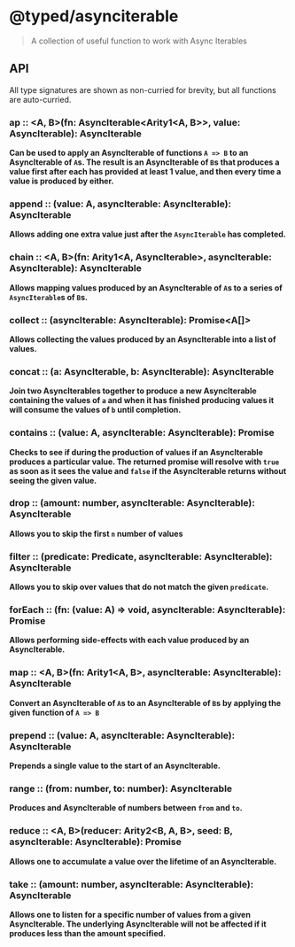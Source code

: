 # @typed/asynciterable

> A collection of useful function to work with Async Iterables

## API 

All type signatures are shown as non-curried for brevity, but all functions are auto-curried.

### ap :: <A, B>(fn: AsyncIterable<Arity1<A, B>>, value: AsyncIterable<A>): AsyncIterable<B>

Can be used to apply an AsyncIterable of functions `A => B` to an AsyncIterable of `A`s. The result
is an AsyncIterable of `B`s that produces a value first after each has provided at least 1 value, and then 
every time a value is produced by either.

### append :: <A>(value: A, asyncIterable: AsyncIterable<A>): AsyncIterable<A>

Allows adding one extra value just after the `AsyncIterable` has completed.

### chain :: <A, B>(fn: Arity1<A, AsyncIterable<B>>, asyncIterable: AsyncIterable<A>): AsyncIterable<B>

Allows mapping values produced by an AsyncIterable of `A`s to a series of `AsyncIterable`s of `B`s.

### collect :: <A>(asyncIterable: AsyncIterable<A>): Promise<A[]>

Allows collecting the values produced by an AsyncIterable into a list of values.

### concat :: <A>(a: AsyncIterable<A>, b: AsyncIterable<A>): AsyncIterable<A>

Join two AsyncIterables together to produce a new AsyncIterable containing the values of `a` and when it has finished 
producing values it will consume the values of `b` until completion.

### contains :: <A>(value: A, asyncIterable: AsyncIterable<A>): Promise<boolean>

Checks to see if during the production of values if an AsyncIterable produces a particular value. The returned promise 
will resolve with `true` as soon as it sees the value and `false` if the AsyncIterable returns without seeing the given value.

### drop :: <A>(amount: number, asyncIterable: AsyncIterable<A>): AsyncIterable<A>

Allows you to skip the first `n` number of values

### filter :: <A>(predicate: Predicate<A>, asyncIterable: AsyncIterable<A>): AsyncIterable<A>

Allows you to skip over values that do not match the given `predicate`.

### forEach :: <A>(fn: (value: A) => void, asyncIterable: AsyncIterable<A>): Promise<void>

Allows performing side-effects with each value produced by an AsyncIterable.

### map :: <A, B>(fn: Arity1<A, B>, asyncIterable: AsyncIterable<A>): AsyncIterable<B>

Convert an AsyncIterable of `A`s to an AsyncIterable of `B`s by applying the given function of `A => B`

### prepend :: <A>(value: A, asyncIterable: AsyncIterable<A>): AsyncIterable<A>

Prepends a single value to the start of an AsyncIterable.

### range :: (from: number, to: number): AsyncIterable<number>

Produces and AsyncIterable of numbers between `from` and `to`.

### reduce :: <A, B>(reducer: Arity2<B, A, B>, seed: B, asyncIterable: AsyncIterable<A>): Promise<B>

Allows one to accumulate a value over the lifetime of an AsyncIterable.

### take :: <A>(amount: number, asyncIterable: AsyncIterable<A>): AsyncIterable<A>

Allows one to listen for a specific number of values from a given AsyncIterable. The underlying AsyncIterable will
not be affected if it produces less than the amount specified.
